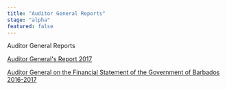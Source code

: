 ```yaml
---
title: "Auditor General Reports"
stage: "alpha"
featured: false
---
```


Auditor General Reports

[Auditor General's Report 2017](https://www.gov.bb/media_files/AuditorGeneralReport2017.pdf)

[Auditor General on the Financial Statement of the Government of Barbados 2016-2017](https://www.gov.bb/media_files/FinancialStatementsoftheGovernment.pdf)